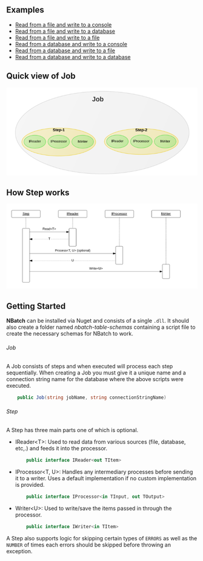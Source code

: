 ## Examples
- [Read from a file and write to a console](/filereader-consolewriter.md)  
- [Read from a file and write to a database](/filereader-sqlwriter.md)
- [Read from a file and write to a file](/filereader-filewriter.md)
- [Read from a database and write to a console](/sqlreader-consolewriter.md)
- [Read from a database and write to a file](/sqlreader-filewriter.md)
- [Read from a database and write to a database](/sqlreader-sqlwriter.md)

## Quick view of Job
![alt Job](../img/job.png)

## How Step works

![alt Sequence diagram of Step](../img/single-step.png)

## Getting Started
__NBatch__ can be installed via Nuget and consists of a single `.dll`. It should also create a folder named _nbatch-table-schemas_ containing a script file to create the necessary schemas for NBatch to work.


###### Job
A Job consists of steps and when executed will process each step sequentially. When creating a Job you must give it a unique name and a connection string name for the database where the above scripts were executed.    
```C#
	public Job(string jobName, string connectionStringName)
```   

###### Step
A Step has three main parts one of which is optional.  

- IReader<T\>: Used to read data from various sources (file, database, etc,.) and feeds it into the processor.  
	```C#
		public interface IReader<out TItem>
	```
	 

- IProcessor<T, U>: Handles any intermediary processes before sending it to a writer. Uses a default implementation if no custom implementation is provided.  
	```C#
		public interface IProcessor<in TInput, out TOutput>
	```  

- Writer<U\>: Used to write/save the items passed in through the processor.  
	```C#
		public interface IWriter<in TItem>
	```  

A Step also supports logic for skipping certain types of `ERRORS` as well as the `NUMBER` of times each errors should be skipped before throwing an exception. 



